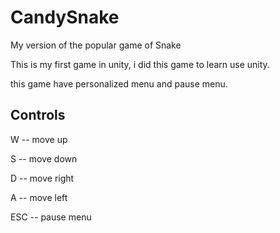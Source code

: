 # CandySnake

My version of the popular game of Snake

  

This is my first game in unity, i did this game to learn use unity.

this game have personalized menu and pause menu.

  
## Controls


W -- move up

S -- move down

D -- move right

A -- move left

ESC -- pause menu





